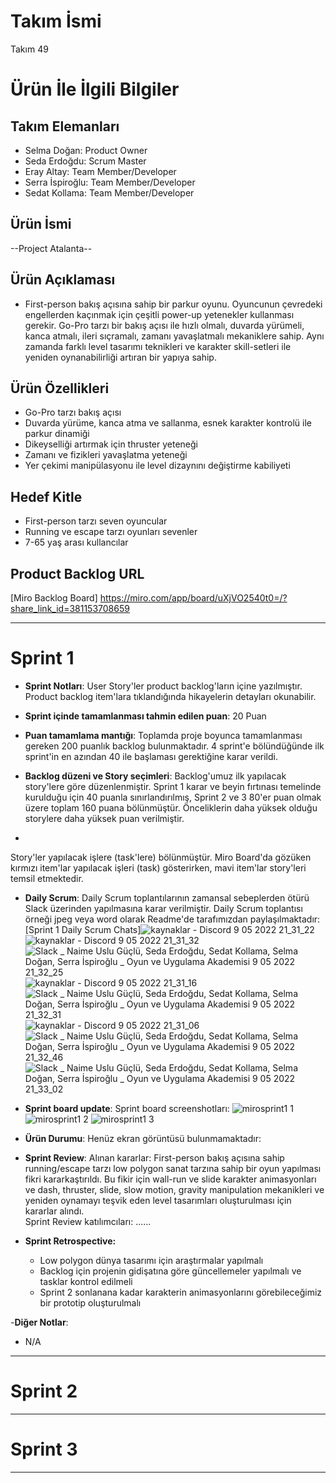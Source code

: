 # **Takım İsmi**

Takım 49

# Ürün İle İlgili Bilgiler

## Takım Elemanları

- Selma Doğan: Product Owner
- Seda Erdoğdu: Scrum Master
- Eray Altay: Team Member/Developer
- Serra İspiroğlu: Team Member/Developer
- Sedat Kollama: Team Member/Developer

## Ürün İsmi

--Project Atalanta--

## Ürün Açıklaması

- First-person bakış açısına sahip bir parkur oyunu. Oyuncunun çevredeki engellerden kaçınmak için çeşitli power-up yetenekler kullanması gerekir. Go-Pro tarzı bir bakış açısı ile hızlı olmalı, duvarda yürümeli, kanca atmalı, ileri sıçramalı, zamanı yavaşlatmalı mekaniklere sahip. Aynı zamanda farklı level tasarımı teknikleri ve karakter skill-setleri ile yeniden oynanabilirliği artıran bir yapıya sahip.

## Ürün Özellikleri

- Go-Pro tarzı bakış açısı
- Duvarda yürüme, kanca atma ve sallanma, esnek karakter kontrolü ile parkur dinamiği
- Dikeyselliği artırmak için thruster yeteneği 
- Zamanı ve fizikleri yavaşlatma yeteneği
- Yer çekimi manipülasyonu ile level dizaynını değiştirme kabiliyeti

## Hedef Kitle

- First-person tarzı seven oyuncular
- Running ve escape tarzı oyunları sevenler 
- 7-65 yaş arası kullancılar

## Product Backlog URL

[Miro Backlog Board]
https://miro.com/app/board/uXjVO2540t0=/?share_link_id=381153708659

---

# Sprint 1

- **Sprint Notları**: User Story'ler product backlog'ların içine yazılmıştır. Product backlog item'lara tıklandığında hikayelerin detayları okunabilir.

- **Sprint içinde tamamlanması tahmin edilen puan**: 20 Puan

- **Puan tamamlama mantığı**: Toplamda proje boyunca tamamlanması gereken 200 puanlık backlog bulunmaktadır. 4 sprint'e bölündüğünde ilk sprint'in en azından 40 ile başlaması gerektiğine karar verildi.

- **Backlog düzeni ve Story seçimleri**: Backlog'umuz ilk yapılacak story'lere göre düzenlenmiştir. Sprint 1 karar ve beyin fırtınası temelinde kurulduğu için 40 puanla sınırlandırılmış, Sprint 2 ve 3 80'er puan olmak üzere toplam 160 puana bölünmüştür. Önceliklerin daha yüksek olduğu storylere daha yüksek puan verilmiştir.
- 
Story'ler yapılacak işlere (task'lere) bölünmüştür. Miro Board'da gözüken kırmızı item'lar yapılacak işleri (task) gösterirken, mavi item'lar story'leri temsil etmektedir.

- **Daily Scrum**: Daily Scrum toplantılarının zamansal sebeplerden ötürü Slack üzerinden yapılmasına karar verilmiştir. Daily Scrum toplantısı örneği jpeg veya word olarak Readme'de tarafımızdan paylaşılmaktadır: [Sprint 1 Daily Scrum Chats]![kaynaklar - Discord 9 05 2022 21_31_22](https://user-images.githubusercontent.com/104320725/167474804-b4a24203-c876-41a5-b5d8-f6ca5e0eb866.png)
![kaynaklar - Discord 9 05 2022 21_31_32](https://user-images.githubusercontent.com/104320725/167474808-19fe092d-5fe6-45f5-9816-2700ac1e52c7.png)
![Slack _ Naime Uslu Güçlü, Seda Erdoğdu, Sedat Kollama, Selma Doğan, Serra İspiroğlu _ Oyun ve Uygulama Akademisi 9 05 2022 21_32_25](https://user-images.githubusercontent.com/104320725/167474812-00249e17-15b4-4dcf-8bbf-f0c20339794a.png)
![kaynaklar - Discord 9 05 2022 21_31_16](https://user-images.githubusercontent.com/104320725/167474815-2da5e030-3ec9-4e5e-81a5-10accf94cd20.png)
![Slack _ Naime Uslu Güçlü, Seda Erdoğdu, Sedat Kollama, Selma Doğan, Serra İspiroğlu _ Oyun ve Uygulama Akademisi 9 05 2022 21_32_31](https://user-images.githubusercontent.com/104320725/167474816-6be8054f-b49d-47fa-81d7-943eb8dd76d1.png)
![kaynaklar - Discord 9 05 2022 21_31_06](https://user-images.githubusercontent.com/104320725/167474818-66f55abe-bc4f-4f56-ae93-ae7a8f5de638.png)
![Slack _ Naime Uslu Güçlü, Seda Erdoğdu, Sedat Kollama, Selma Doğan, Serra İspiroğlu _ Oyun ve Uygulama Akademisi 9 05 2022 21_32_46](https://user-images.githubusercontent.com/104320725/167474820-02612cb8-0e3a-4544-bb70-77a0a498ae2c.png)
![Slack _ Naime Uslu Güçlü, Seda Erdoğdu, Sedat Kollama, Selma Doğan, Serra İspiroğlu _ Oyun ve Uygulama Akademisi 9 05 2022 21_33_02](https://user-images.githubusercontent.com/104320725/167474821-a404f61a-4ff1-44d4-adce-5ab8d662b101.png)



- **Sprint board update**: Sprint board screenshotları: 
![mirosprint1 1](https://user-images.githubusercontent.com/104320725/167472667-149cefdf-0003-4e69-8d3b-2c6494b60bb6.jpeg) 
![mirosprint1 2](https://user-images.githubusercontent.com/104320725/167472709-cfeed669-53b7-4760-9ac5-db930066b8ed.jpeg)
![mirosprint1 3](https://user-images.githubusercontent.com/104320725/167472715-5f862bc8-beaa-433e-975d-914fd1f3e584.jpeg)

- **Ürün Durumu**: Henüz ekran görüntüsü bulunmamaktadır:


- **Sprint Review**: 
Alınan kararlar: First-person bakış açısına sahip running/escape tarzı low polygon sanat tarzına sahip bir oyun yapılması fikri kararkaştırıldı. Bu fikir için wall-run ve slide karakter animasyonları ve dash, thruster, slide, slow motion, gravity manipulation mekanikleri ve yeniden oynamayı teşvik eden level tasarımları oluşturulması için kararlar alındı.  
Sprint Review katılımcıları: ......

- **Sprint Retrospective:**
  - Low polygon dünya tasarımı için araştırmalar yapılmalı
  - Backlog için projenin gidişatına göre güncellemeler yapılmalı ve tasklar kontrol edilmeli
  - Sprint 2 sonlanana kadar karakterin animasyonlarını görebileceğimiz bir prototip oluşturulmalı

-**Diğer Notlar**:
- N/A

---

# Sprint 2


---

# Sprint 3

---
